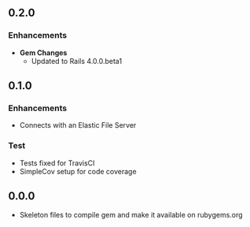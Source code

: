 ## 0.2.0

### Enhancements
- **Gem Changes**
  - Updated to Rails 4.0.0.beta1

## 0.1.0

### Enhancements
- Connects with an Elastic File Server

### Test
- Tests fixed for TravisCI
- SimpleCov setup for code coverage

## 0.0.0
- Skeleton files to compile gem and make it available on rubygems.org
